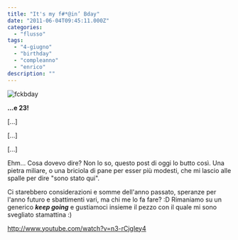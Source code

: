 ```yaml
---
title: "It's my f#*@in’ Bday"
date: "2011-06-04T09:45:11.000Z"
categories:
  - "flusso"
tags:
  - "4-giugno"
  - "birthday"
  - "compleanno"
  - "enrico"
description: ""
---
```


![](https://enricodeleo.s3.eu-south-1.amazonaws.com/uploads/2011/06/fckbday-565x289.png "fckbday")

**...e 23!**

\[...\]

\[...\]

\[...\]

Ehm... Cosa dovevo dire? Non lo so, questo post di oggi lo butto così. Una pietra miliare, o una briciola di pane per esser più modesti, che mi lascio alle spalle per dire "sono stato qui".

Ci starebbero considerazioni e somme dell'anno passato, speranze per l'anno futuro e sbattimenti vari, ma chi me lo fa fare? :D Rimaniamo su un generico **_keep going_** e gustiamoci insieme il pezzo con il quale mi sono svegliato stamattina :)

http://www.youtube.com/watch?v=n3-rCjgIey4
